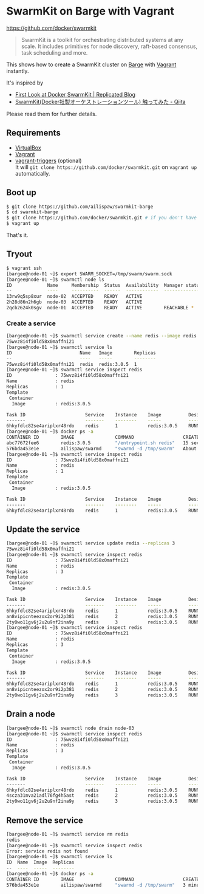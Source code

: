 # SwarmKit on Barge with Vagrant

https://github.com/docker/swarmkit
> SwarmKit is a toolkit for orchestrating distributed systems at any scale. It includes primitives for node discovery, raft-based consensus, task scheduling and more.

This shows how to create a SwarmKit cluster on [Barge](https://atlas.hashicorp.com/ailispaw/boxes/barge) with [Vagrant](https://www.vagrantup.com/) instantly.

It's inspired by
- [First Look at Docker SwarmKit | Replicated Blog](https://blog.replicated.com/2016/06/08/first-look-at-swarmkit/)
- [SwarmKit(Docker社製オーケストレーションツール) 触ってみた - Qiita](http://qiita.com/yamamoto-febc/items/705294a54e6051c3489c)

Please read them for further details.

## Requirements

- [VirtualBox](https://www.virtualbox.org/)
- [Vagrant](https://www.vagrantup.com/)
- [vagrant-triggers](https://github.com/emyl/vagrant-triggers) (optional)  
  It will `git clone https://github.com/docker/swarmkit.git` on `vagrant up` automatically.

## Boot up

```bash
$ git clone https://github.com/ailispaw/swarmkit-barge
$ cd swarmkit-barge
$ git clone https://github.com/docker/swarmkit.git # if you don't have vagrant-triggers.
$ vagrant up
```

That's it.

## Tryout

```bash
$ vagrant ssh
[bargee@node-01 ~]$ export SWARM_SOCKET=/tmp/swarm/swarm.sock
[bargee@node-01 ~]$ swarmctl node ls
ID             Name     Membership  Status  Availability  Manager status
--             ----     ----------  ------  ------------  --------------
13rw9q5sp8xur  node-02  ACCEPTED    READY   ACTIVE
2h28d86n2h6gb  node-03  ACCEPTED    READY   ACTIVE
2qcb2624k0sgv  node-01  ACCEPTED    READY   ACTIVE        REACHABLE *
```

### Create a service

```bash
[bargee@node-01 ~]$ swarmctl service create --name redis --image redis:3.0.5
75wvz8i4fi0ld58x0maffni21
[bargee@node-01 ~]$ swarmctl service ls
ID                         Name   Image        Replicas
--                         ----   -----        --------
75wvz8i4fi0ld58x0maffni21  redis  redis:3.0.5  1
[bargee@node-01 ~]$ swarmctl service inspect redis
ID                : 75wvz8i4fi0ld58x0maffni21
Name              : redis
Replicas          : 1
Template
 Container
  Image           : redis:3.0.5

Task ID                      Service    Instance    Image          Desired State    Last State                  Node
-------                      -------    --------    -----          -------------    ----------                  ----
6hkyfdlc82se4ariplxr48rdo    redis      1           redis:3.0.5    RUNNING          PREPARING 20 seconds ago    node-01
[bargee@node-01 ~]$ docker ps -a
CONTAINER ID        IMAGE               COMMAND                  CREATED              STATUS              PORTS                    NAMES
abc77672fee6        redis:3.0.5         "/entrypoint.sh redis"   15 seconds ago       Up 15 seconds       6379/tcp                 redis.1.6hkyfdlc82se4ariplxr48rdo
576bda453e1e        ailispaw/swarmd     "swarmd -d /tmp/swarm"   About a minute ago   Up About a minute   0.0.0.0:4242->4242/tcp   swarmd
[bargee@node-01 ~]$ swarmctl service inspect redis
ID                : 75wvz8i4fi0ld58x0maffni21
Name              : redis
Replicas          : 1
Template
 Container
  Image           : redis:3.0.5

Task ID                      Service    Instance    Image          Desired State    Last State                Node
-------                      -------    --------    -----          -------------    ----------                ----
6hkyfdlc82se4ariplxr48rdo    redis      1           redis:3.0.5    RUNNING          RUNNING 56 seconds ago    node-01
```

## Update the service

```bash
[bargee@node-01 ~]$ swarmctl service update redis --replicas 3
75wvz8i4fi0ld58x0maffni21
[bargee@node-01 ~]$ swarmctl service inspect redis
ID                : 75wvz8i4fi0ld58x0maffni21
Name              : redis
Replicas          : 3
Template
 Container
  Image           : redis:3.0.5

Task ID                      Service    Instance    Image          Desired State    Last State                 Node
-------                      -------    --------    -----          -------------    ----------                 ----
6hkyfdlc82se4ariplxr48rdo    redis      1           redis:3.0.5    RUNNING          RUNNING 1 minute ago       node-01
an8vipicnteezox2or9i2p381    redis      2           redis:3.0.5    RUNNING          PREPARING 7 seconds ago    node-03
2ty0wo11gv6j2u2u9nf2ina9y    redis      3           redis:3.0.5    RUNNING          PREPARING 7 seconds ago    node-02
[bargee@node-01 ~]$ swarmctl service inspect redis
ID                : 75wvz8i4fi0ld58x0maffni21
Name              : redis
Replicas          : 3
Template
 Container
  Image           : redis:3.0.5

Task ID                      Service    Instance    Image          Desired State    Last State                Node
-------                      -------    --------    -----          -------------    ----------                ----
6hkyfdlc82se4ariplxr48rdo    redis      1           redis:3.0.5    RUNNING          RUNNING 1 minute ago      node-01
an8vipicnteezox2or9i2p381    redis      2           redis:3.0.5    RUNNING          RUNNING 31 seconds ago    node-03
2ty0wo11gv6j2u2u9nf2ina9y    redis      3           redis:3.0.5    RUNNING          RUNNING 31 seconds ago    node-02
```

## Drain a node

```bash
[bargee@node-01 ~]$ swarmctl node drain node-03
[bargee@node-01 ~]$ swarmctl service inspect redis
ID                : 75wvz8i4fi0ld58x0maffni21
Name              : redis
Replicas          : 3
Template
 Container
  Image           : redis:3.0.5

Task ID                      Service    Instance    Image          Desired State    Last State                Node
-------                      -------    --------    -----          -------------    ----------                ----
6hkyfdlc82se4ariplxr48rdo    redis      1           redis:3.0.5    RUNNING          RUNNING 2 minutes ago     node-01
4scza31mva21adl76fg4h5ast    redis      2           redis:3.0.5    RUNNING          RUNNING 4 seconds ago     node-02
2ty0wo11gv6j2u2u9nf2ina9y    redis      3           redis:3.0.5    RUNNING          RUNNING 51 seconds ago    node-02
```

## Remove the service

```bash
[bargee@node-01 ~]$ swarmctl service rm redis
redis
[bargee@node-01 ~]$ swarmctl service inspect redis
Error: service redis not found
[bargee@node-01 ~]$ swarmctl service ls
ID  Name  Image  Replicas
--  ----  -----  --------
[bargee@node-01 ~]$ docker ps -a
CONTAINER ID        IMAGE               COMMAND                  CREATED             STATUS              PORTS                    NAMES
576bda453e1e        ailispaw/swarmd     "swarmd -d /tmp/swarm"   3 minutes ago       Up 3 minutes        0.0.0.0:4242->4242/tcp   swarmd
```
